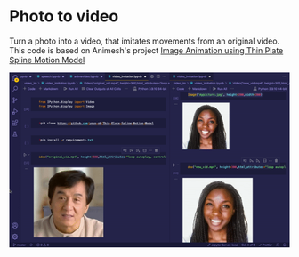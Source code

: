 # Photo to video
Turn a photo into a video, that imitates movements from an original video. This code is based on Animesh's project [Image Animation using Thin Plate Spline Motion Model](https://huggingface.co/spaces/CVPR/Image-Animation-using-Thin-Plate-Spline-Motion-Model)

<a href="https://github.com/marlenezw/photo-to-video/blob/main/phototovid.gif"><img src="https://github.com/marlenezw/photo-to-video/blob/main/phototovid.gif"></a>
